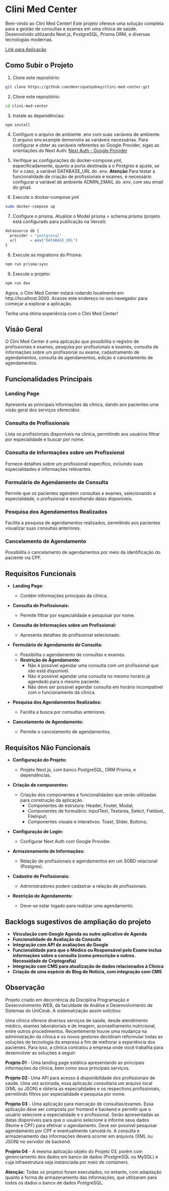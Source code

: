 # Clini Med Center

Bem-vindo ao Clini Med Center! Este projeto oferece uma solução completa para a gestão de consultas e exames em uma clínica de saúde. Desenvolvido utilizando Next.js, PostgreSQL, Prisma ORM, e diversas tecnologias modernas.

[Link para Aplicação](https://clini-med-center.vercel.app/)

## Como Subir o Projeto

1. Clone este repositório:

```bash
git clone https://github.com/HenriqueSydney/clini-med-center.git
```

2. Clone este repositório:
```bash
cd clini-med-center
```

3. Instale as dependências:
```bash
npm install
```

4. Configure o arquivo de ambiente .env com suas variáveis de ambiente.
O arquivo env.example demonstra as variáveis necessárias. 
Para configurar e obter as variáveis referentes ao Google Provider, sigas as orientações do Next Auth: [Next Auth - Google Provider](https://next-auth.js.org/providers/google)

5. Verifique as configurações do docker-compose.yml, especificadamente, quanto a porta destinada a o Postgres e ajuste, se for o caso, a variável DATABASE_URL do .env.
**Atenção** Para testar a funcionalidade de criação de profissionais e exames, é necessário configurar a variável de ambiente ADMIN_EMAIL do .env, com seu email do gmail.

6. Execute o docker-compose.yml
```bash
sudo docker-compose up
```
7. Configure o prisma. Atualize o Model prisma > schema.prisma (projeto está configurado para publicação na Vercel):
```JavaScript
datasource db {
  provider = "postgresql"
  url      = env("DATABASE_URL")
}
```

8. Execute as migrations do Prisma:
```bash
npm run prisma:sync
```

9. Execute o projeto:
```bash
npm run dev
```

Agora, o Clini Med Center estará rodando localmente em http://localhost:3000. Acesse este endereço no seu navegador para começar a explorar a aplicação.


Tenha uma ótima experiência com o Clini Med Center!


## Visão Geral

O Clini Med Center é uma aplicação que possibilita o registro de profissionais e exames, pesquisa por profissionais e exames, consulta de informações sobre um profissional ou exame, cadastramento de agendamentos, consulta de agendamentos, edição e cancelamento de agendamentos. 

## Funcionalidades Principais

### Landing Page

Apresenta as principais informações da clínica, dando aos pacientes uma visão geral dos serviços oferecidos.

### Consulta de Profissionais

Lista os profissionais disponíveis na clínica, permitindo aos usuários filtrar por especialidade e buscar por nome.

### Consulta de Informações sobre um Profissional

Fornece detalhes sobre um profissional específico, incluindo suas especialidades e informações relevantes.


### Formulário de Agendamento de Consulta

Permite que os pacientes agendem consultas e exames, selecionando a especialidade, o profissional e escolhendo datas disponíveis.

### Pesquisa dos Agendamentos Realizados

Facilita a pesquisa de agendamentos realizados, permitindo aos pacientes visualizar suas consultas anteriores.

### Cancelamento de Agendamento

Possibilita o cancelamento de agendamentos por meio da identificação do paciente via CPF.

## Requisitos Funcionais

- **Landing Page:**
  - Contém informações principais da clínica.

- **Consulta de Profissionais:**
  - Permite filtrar por especialidade e pesquisar por nome.

- **Consulta de Informações sobre um Profissional:**
  - Apresenta detalhes do profissional selecionado.

- **Formulário de Agendamento de Consulta:**
  - Possibilita o agendamento de consultas e exames.
  - **Restrição de Agendamento:**
     - Não é possível agendar uma consulta com um profissional que não está disponível.
     - Não é possível agendar uma consulta no mesmo horário já agendado para o mesmo paciente.
     - Não deve ser possível agendar consulta em horário incompatível com o funcionamento da clínica.

- **Pesquisa dos Agendamentos Realizados:**
  - Facilita a busca por consultas anteriores.

- **Cancelamento de Agendamento:**
  - Permite o cancelamento de agendamentos.

## Requisitos Não Funcionais

- **Configuração do Projeto:**
  - Projeto Next.js, com banco PostgreSQL, ORM Prisma, e dependências.

- **Criação de componentes:**
  - Criação dos componentes e funcionalidades que serão utilizadas para construção da aplicação.
    - Componentes de estrutura: Header, Footer, Modal;
    - Componentes de formulário: InputText, Textarea, Select, Fieldset, FileInput;
    - Componentes visuais e interativos: Toast, Slider, Buttons;

- **Configuração de Login:**
  - Configurar Next Auth com Google Provider.

- **Armazenamento de Informações:** 
  - Relação de profissionais e agendamentos em um SGBD relacional (Postgres).

- **Cadastro de Profissionais:**
  - Administradores podem cadastrar a relação de profissionais.

- **Restrição de Agendamento:**
    - Deve-se estar logado para realizar uma agendamento.

## Backlogs sugestivos de ampliação do projeto
- **Vinculação com Google Agenda ou outro aplicativo de Agenda**
- **Funcionalidade de Avaliação da Consulta**
- **Integração com API de avaliações do Google**
- **Funcionalidade para que o Médico ou Responsável pelo Exame inclua informações sobre a consulta (como prescrição e outros. Necessidade de Criptografia)**
- **Integração com CMS para atualização de dados relacionados à Clínica**
- **Criação de uma espécie de Blog de Notícia, com integração com CMS**


## Observação

Projeto criado em decorrência da Disciplina Programação e Desenvolvimento WEB, da faculdade de Análise e Desenvolvimento de Sistemas do UniCeub. A sistematização assim solicitou:

Uma clínica oferece diversos serviços de saúde, desde atendimento médico, exames laboratoriais e de imagem, aconselhamento nutricional, entre outros procedimentos. Recentemente houve uma mudança na administração da clínica e os novos gestores decidiram reformular todas as soluções de tecnologia da empresa a fim de melhorar a experiência dos pacientes. Para isso, a clínica contratou a empresa onde você trabalha para desenvolver as soluções a seguir:


**Projeto 01** - Uma landing page estática apresentando as principais informações da clínica, bem como seus principais serviços.

**Projeto 02**- Uma API para acesso à disponibilidade dos profissionais de saúde. Uma vez acionada, essa aplicação consultaria um arquivo local (XML ou JSON) e obteria as especialidades e os respectivos profissionais, permitindo filtros por especialidade e pesquisa por nome.

**Projeto 03** - Uma aplicação para marcação de consultas/exames. Essa aplicação deve ser composta por frontend e backend e permitir que o usuário selecione a especialidade e o profissional. Serão apresentadas as datas disponíveis para que o usuário selecione a informe seus dados (Nome e CPF) para efetivar o agendamento. Deve ser possível pesquisar agendamento por CPF e eventualmente cancelá-lo. A consulta e armazenamento das informações deverá ocorrer em arquivos (XML ou JSON) no servidor de backend.

**Projeto 04** - A mesma aplicação objeto do Projeto 03, porém com gerenciamento dos dados em banco de dados (PostgreSQL ou MySQL) e cuja infraestrutura seja instanciada por meio de containers.

**Atenção:** Todas os projetos foram executados, no entanto, com adaptação quanto à forma de armazenamento das informações, que utilizaram para todos os dados o banco de dados PostgreSQL.
